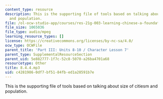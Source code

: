 ```yaml
---
content_type: resource
description: This is the supporting file of tools based on talking about size of citiesm
  and population.
file: /ol-ocw-studio-app/courses/res-21g-003-learning-chinese-a-foundation-course-in-mandarin-spring-2011/c42819860df7bf5184fbed1a28591b7e_8.4.4.mp3
file_size: 1065036
file_type: audio/mpeg
learning_resource_types: []
license: https://creativecommons.org/licenses/by-nc-sa/4.0/
ocw_type: OCWFile
parent_title: 'Part III: Units 8-10 / Character Lesson 7'
parent_type: SupplementalResourceSection
parent_uid: 5e882777-1f7c-52c8-5070-a26ba4701a68
resourcetype: Other
title: 8.4.4.mp3
uid: c4281986-0df7-bf51-84fb-ed1a28591b7e
---
```

This is the supporting file of tools based on talking about size of citiesm and population.